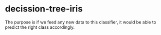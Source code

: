 # decission-tree-iris

The purpose is if we feed any new data to this classifier, it would be able to  predict the right class accordingly.  

